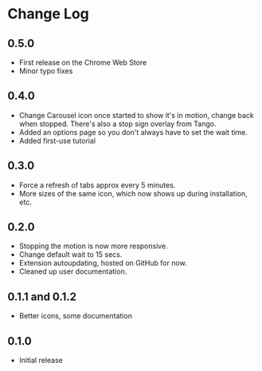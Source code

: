 Change Log
==========

0.5.0
-----

* First release on the Chrome Web Store
* Minor typo fixes

0.4.0
-----

* Change Carousel icon once started to show it's in motion, change back when stopped.  There's also a stop sign overlay from Tango.
* Added an options page so you don't always have to set the wait time.
* Added first-use tutorial

0.3.0
-----

* Force a refresh of tabs approx every 5 minutes.
* More sizes of the same icon, which now shows up during installation, etc.

0.2.0
-----

* Stopping the motion is now more responsive.
* Change default wait to 15 secs.
* Extension autoupdating, hosted on GitHub for now.
* Cleaned up user documentation.

0.1.1 and 0.1.2
---------------

* Better icons, some documentation

0.1.0
-----

* Initial release
